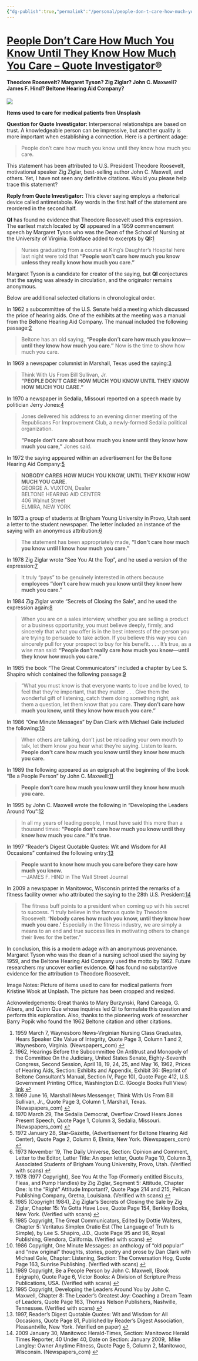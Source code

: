 ```yaml
---
{"dg-publish":true,"permalink":"/personal/people-don-t-care-how-much-you-know-until-they-know-how-much-you-care-quote-investigator/","tags":["mantra","Paula"],"created":"2024-12-20 9:12:42 am","updated":"2024-12-20 9:12:50 am"}
---
```


# [People Don’t Care How Much You Know Until They Know How Much You Care – Quote Investigator®](https://quoteinvestigator.com/2024/07/04/know-care/)

#### **Theodore Roosevelt? Margaret Tyson? Zig Ziglar? John C. Maxwell? James F. Hind? Beltone Hearing Aid Company?**

[![](https://quoteinvestigator.com/wp-content/uploads/2024/07/medequip07-1024x773.jpg)](https://quoteinvestigator.com/wp-content/uploads/2024/07/medequip07.jpg)

**Items used to care for medical patients fron Unsplash**

**Question for Quote Investigator:** Interpersonal relationships are based on trust. A knowledgeable person can be impressive, but another quality is more important when establishing a connection. Here is a pertinent adage:

> People don’t care how much you know until they know how much you care.

This statement has been attributed to U.S. President Theodore Roosevelt, motivational speaker Zig Ziglar, best-selling author John C. Maxwell, and others. Yet, I have not seen any definitive citations. Would you please help trace this statement?

**Reply from Quote Investigator:** This clever saying employs a rhetorical device called antimetabole. Key words in the first half of the statement are reordered in the second half.

**QI** has found no evidence that Theodore Roosevelt used this expression. The earliest match located by **QI** appeared in a 1959 commencement speech by Margaret Tyson who was the Dean of the School of Nursing at the University of Virginia. Boldface added to excerpts by **QI:**[1](https://quoteinvestigator.com/2024/07/04/know-care/#340847a3-8229-4712-8f05-b3d7835df66a)

> Nurses graduating from a course at King’s Daughter’s Hospital here last night were told that **“People won’t care how much you know unless they really know how much you care.”**

Margaret Tyson is a candidate for creator of the saying, but **QI** conjectures that the saying was already in circulation, and the originator remains anonymous.

Below are additional selected citations in chronological order.

In 1962 a subcommittee of the U.S. Senate held a meeting which discussed the price of hearing aids. One of the exhibits at the meeting was a manual from the Beltone Hearing Aid Company. The manual included the following passage:[2](https://quoteinvestigator.com/2024/07/04/know-care/#34f580f7-8306-4d29-ad6b-49d2f01bb0a6)

> Beltone has an old saying, **“People don’t care how much you know—until they know how much you care.”** Now is the time to show how much you care.

In 1969 a newspaper columnist in Marshall, Texas used the saying:[3](https://quoteinvestigator.com/2024/07/04/know-care/#ef55a970-9b92-487d-8412-00cfb5102d15)

> Think With Us From Bill Sullivan, Jr.  
> **“PEOPLE DON’T CARE HOW MUCH YOU KNOW UNTIL THEY KNOW HOW MUCH YOU CARE.”**

In 1970 a newspaper in Sedalia, Missouri reported on a speech made by politician Jerry Jones:[4](https://quoteinvestigator.com/2024/07/04/know-care/#dc4d0cba-3753-4885-8954-c86149ead9b4)

> Jones delivered his address to an evening dinner meeting of the Republicans For Improvement Club, a newly-formed Sedalia political organization.
> 
> **“People don’t care about how much you know until they know how much you care,”** Jones said.

In 1972 the saying appeared within an advertisement for the Beltone Hearing Aid Company:[5](https://quoteinvestigator.com/2024/07/04/know-care/#9061cb3e-2d14-43d9-86d4-7d3f3002bedd)

> **NOBODY CARES HOW MUCH YOU KNOW, UNTIL THEY KNOW HOW MUCH YOU CARE.**  
> GEORGE A. VUXTON, Dealer  
> BELTONE HEARING AID CENTER  
> 406 Walnut Street  
> ELMIRA, NEW YORK

In 1973 a group of students at Brigham Young University in Provo, Utah sent a letter to the student newspaper. The letter included an instance of the saying with an anonymous attribution:[6](https://quoteinvestigator.com/2024/07/04/know-care/#b03cdf3c-566c-48f2-9a4a-2adde85794ad)

> The statement has been appropriately made, **“I don’t care how much you know until I know how much you care.”**

In 1978 Zig Ziglar wrote “See You At the Top”, and he used a version of the expression:[7](https://quoteinvestigator.com/2024/07/04/know-care/#4863bae6-5f49-47f7-a906-238bd5ddc0be)

> It truly “pays” to be genuinely interested in others because **employees “don’t care how much you know until they know how much you care.”**

In 1984 Zig Ziglar wrote “Secrets of Closing the Sale”, and he used the expression again:[8](https://quoteinvestigator.com/2024/07/04/know-care/#b84688e6-d554-4406-9fd5-2c51b558ba15)

> When you are on a sales interview, whether you are selling a product or a business opportunity, you must believe deeply, firmly, and sincerely that what you offer is in the best interests of the person you are trying to persuade to take action. If you believe this way you can sincerely pull for your prospect to buy for his benefit. . . . It’s true, as a wise man said: **“People don’t really care how much you know—until they know how much you care.”**

In 1985 the book “The Great Communicators” included a chapter by Lee S. Shapiro which contained the following passage:[9](https://quoteinvestigator.com/2024/07/04/know-care/#84e9b705-75f8-4a7b-bf7b-6d5a356a39cd)

> “What you must know is that everyone wants to love and be loved, to feel that they’re important, that they matter . . . Give them the wonderful gift of listening, catch them doing something right, ask them a question, let them know that you care. **They don’t care how much you know, until they know how much you care.”**

In 1986 “One Minute Messages” by Dan Clark with Michael Gale included the following:[10](https://quoteinvestigator.com/2024/07/04/know-care/#7b26a001-fdde-4d90-b664-9e038f758e6d)

> When others are talking, don’t just be reloading your own mouth to talk, let them know you hear what they’re saying. Listen to learn. **People don’t care how much you know until they know how much you care.**

In 1989 the following appeared as an epigraph at the beginning of the book “Be a People Person” by John C. Maxwell:[11](https://quoteinvestigator.com/2024/07/04/know-care/#4f74abc6-fb6f-4333-801c-24539780221d)

> **People don’t care how much you know until they know how much you care.**

In 1995 by John C. Maxwell wrote the following in “Developing the Leaders Around You”:[12](https://quoteinvestigator.com/2024/07/04/know-care/#e3ed4424-7537-4e76-8a30-2968d956ecc6)

> In all my years of leading people, I must have said this more than a thousand times: **“People don’t care how much you know until they know how much you care.” It’s true.**

In 1997 “Reader’s Digest Quotable Quotes: Wit and Wisdom for All Occasions” contained the following entry:[13](https://quoteinvestigator.com/2024/07/04/know-care/#989ba833-4bc2-486e-98f0-bb2575272cef)

> **People want to know how much you care before they care how much you know.**  
> —JAMES F. HIND in The Wall Street Journal

In 2009 a newspaper in Manitowoc, Wisconsin printed the remarks of a fitness facility owner who attributed the saying to the 28th U.S. President:[14](https://quoteinvestigator.com/2024/07/04/know-care/#f7778e07-7f59-4e52-a31a-8d207066d6a0)

> The fitness buff points to a president when coming up with his secret to success. “I truly believe in the famous quote by Theodore Roosevelt: **‘Nobody cares how much you know, until they know how much you care.’** Especially in the fitness industry, we are simply a means to an end and true success lies in motivating others to change their lives for the better.”

In conclusion, this is a modern adage with an anonymous provenance. Margaret Tyson who was the dean of a nursing school used the saying by 1959, and the Beltone Hearing Aid Company used the motto by 1962. Future researchers my uncover earlier evidence. **QI** has found no substantive evidence for the attribution to Theodore Roosevelt.

Image Notes: Picture of items used to care for medical patients from Kristine Wook at Unplash. The picture has been cropped and resized.

Acknowledgements: Great thanks to Mary Burzynski, Rand Careaga, G. Albers, and Quinn Que whose inquiries led QI to formulate this question and perform this exploration. Also, thanks to the pioneering work of researcher Barry Popik who found the 1962 Beltone citation and other citations.

1.  1959 March 7, Waynesboro News-Virginian Nursing Class Graduates, Hears Speaker Cite Value of Integrity, Quote Page 3, Column 1 and 2, Waynesboro, Virginia. (Newspapers\_com) [↩︎](https://quoteinvestigator.com/2024/07/04/know-care/#340847a3-8229-4712-8f05-b3d7835df66a-link)
2.  1962, Hearings Before the Subcommittee On Antitrust and Monopoly of the Committee On the Judiciary, United States Senate, Eighty-Seventh Congress, Second Session, April 18, 19, 24, 25, and May 16, 1962, Prices of Hearing Aids, Section: Exhibits and Appendix, Exhibit 36: (Reprint of Beltone Consultant’s Manual, Section IV, Page 10), Quote Page 412, U.S. Government Printing Office, Washington D.C. (Google Books Full View) [link](https://books.google.com/books?id=q0WVJ83GqnwC&q=%22until+they+know%22#v=snippet&) [↩︎](https://quoteinvestigator.com/2024/07/04/know-care/#34f580f7-8306-4d29-ad6b-49d2f01bb0a6-link)
3.  1969 June 16, Marshall News Messenger, Think With Us From Bill Sullivan, Jr., Quote Page 3, Column 1, Marshall, Texas. (Newspapers\_com) [↩︎](https://quoteinvestigator.com/2024/07/04/know-care/#ef55a970-9b92-487d-8412-00cfb5102d15-link)
4.  1970 March 29, The Sedalia Democrat, Overflow Crowd Hears Jones Present Speech, Quote Page 1, Column 3, Sedalia, Missouri. (Newspapers\_com) [↩︎](https://quoteinvestigator.com/2024/07/04/know-care/#dc4d0cba-3753-4885-8954-c86149ead9b4-link)
5.  1972 January 28, Star-Gazette, (Advertisement for Beltone Hearing Aid Center), Quote Page 2, Column 6, Elmira, New York. (Newspapers\_com) [↩︎](https://quoteinvestigator.com/2024/07/04/know-care/#9061cb3e-2d14-43d9-86d4-7d3f3002bedd-link)
6.  1973 November 19, The Daily Universe, Section: Opinion and Comment, Letter to the Editor, Letter Title: An open letter, Quote Page 10, Column 3, Associated Students of Brigham Young University, Provo, Utah. (Verified with scans) [↩︎](https://quoteinvestigator.com/2024/07/04/know-care/#b03cdf3c-566c-48f2-9a4a-2adde85794ad-link)
7.  1978 (1977 Copyright), See You At the Top (Formerly entitled Biscuits, Fleas, and Pump Handles) by Zig Ziglar, Segment 5: Attitude, Chapter One: Is the “Right” Attitude Important?, Quote Page 214 and 215, Pelican Publishing Company, Gretna, Louisiana. (Verified with scans) [↩︎](https://quoteinvestigator.com/2024/07/04/know-care/#4863bae6-5f49-47f7-a906-238bd5ddc0be-link)
8.  1985 (Copyright 1984), Zig Ziglar’s Secrets of Closing the Sale by Zig Ziglar, Chapter 15: Ya Gotta Have Love, Quote Page 154, Berkley Books, New York. (Verified with scans) [↩︎](https://quoteinvestigator.com/2024/07/04/know-care/#b84688e6-d554-4406-9fd5-2c51b558ba15-link)
9.  1985 Copyright, The Great Communicators, Edited by Dottie Walters, Chapter 5: Veritatus Simplex Oratio Est (The Language of Truth Is Simple), by Lee S. Shapiro, J.D., Quote Page 95 and 96, Royal Publishing, Glendora, California. (Verified with scans) [↩︎](https://quoteinvestigator.com/2024/07/04/know-care/#84e9b705-75f8-4a7b-bf7b-6d5a356a39cd-link)
10.  1986 Copyright, One Minute Messages: an anthology of “old popular” and “new original” thoughts, stories, poetry and prose by Dan Clark with Michael Gale, Chapter: Listening, Section: The Conversation Hog, Quote Page 163, Sunrise Publishing. (Verified with scans) [↩︎](https://quoteinvestigator.com/2024/07/04/know-care/#7b26a001-fdde-4d90-b664-9e038f758e6d-link)
11.  1989 Copyright, Be a People Person by John C. Maxwell, (Book Epigraph), Quote Page 6, Victor Books: A Division of Scripture Press Publications, USA. (Verified with scans) [↩︎](https://quoteinvestigator.com/2024/07/04/know-care/#4f74abc6-fb6f-4333-801c-24539780221d-link)
12.  1995 Copyright, Developing the Leaders Around You by John C. Maxwell, Chapter 8: The Leader’s Greatest Joy: Coaching a Dream Team of Leaders, Quote Page 163, Thomas Nelson Publishers, Nashville, Tennessee. (Verified with scans) [↩︎](https://quoteinvestigator.com/2024/07/04/know-care/#e3ed4424-7537-4e76-8a30-2968d956ecc6-link)
13.  1997, Reader’s Digest Quotable Quotes: Wit and Wisdom for All Occasions, Quote Page 81, Published by Reader’s Digest Association, Pleasantville, New York. (Verified on paper) [↩︎](https://quoteinvestigator.com/2024/07/04/know-care/#989ba833-4bc2-486e-98f0-bb2575272cef-link)
14.  2009 January 30, Manitowoc Herald-Times, Section: Manitowoc Herald Times Reporter, 40 Under 40, Date on Section: January 2009,  Mike Langley: Owner Anytime Fitness, Quote Page 5, Column 2, Manitowoc, Wisconsin. (Newspapers\_com) [↩︎](https://quoteinvestigator.com/2024/07/04/know-care/#f7778e07-7f59-4e52-a31a-8d207066d6a0-link)